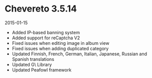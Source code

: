 # Chevereto 3.5.14

2015-01-15

- Added IP-based banning system
- Added support for reCaptcha V2
- Fixed issues when editing image in album view
- Fixed issues when adding duplicated category
- Updated Finnish, French, German, Italian, Japanese, Russian and Spanish translations
- Updated G\ Library
- Updated Peafowl framework
